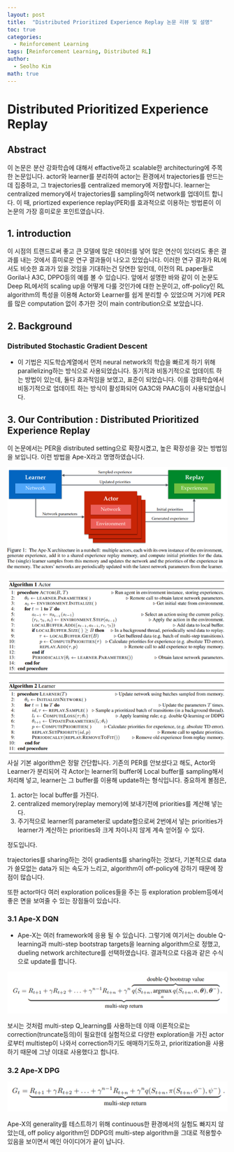```yaml
---
layout: post
title:  "Distributed Prioritized Experience Replay 논문 리뷰 및 설명"
toc: true
categories: 
  - Reinforcement Learning 
tags: [Reinforcement Learning, Distributed RL]
author:
  - Seolho Kim
math: true
---
```


# Distributed Prioritized Experience Replay

## Abstract

이 논문은 분산 강화학습에 대해서 effactive하고 scalable한 architecturing에 주목한 논문입니다. actor와 learner를 분리하여 actor는 환경에서 trajectories를 만드는데 집중하고,
그 trajectories를 centralized memory에 저장합니다. learner는 centralized memory에서 trajectories를 sampling하여 network를 업데이트 합니다. 
이 때, priortized experience replay(PER)를 효과적으로 이용하는 방법론이 이 논문의 가장 흥미로운 포인트였습니다.

## 1. introduction
이 시점의 트랜드로써 좋고 큰 모델에 많은 데이터를 넣어 많은 연산이 있더라도 좋은 결과를 내는 것에서 흥미로운 연구 결과들이 나오고 있었습니다.
이러한 연구 결과가 RL에서도 비슷한 효과가 있을 것임을 기대하는건 당연한 일인데, 이전의 RL paper들로 Gorila나 A3C, DPPO등의 예를 볼 수 있습니다.
앞에서 설명한 바와 같이 이 논문도 Deep RL에서의 scaling up을 어떻게 다룰 것인가에 대한 논문이고, 
off-policy인 RL algorithm의 특성을 이용해 Actor와 Learner를 쉽게 분리할 수 있었으며 거기에 PER를 
많은 computation 없이 추가한 것이 main contribution으로 보았습니다. 

## 2. Background

### Distributed Stochastic Gradient Descent
* 이 기법은 지도학습계열에서 먼저 neural network의 학습을 빠르게 하기 위해 parallelizing하는 방식으로 사용되었습니다. 동기적과 비동기적으로 업데이트 하는 방법이 있는데, 둘다 효과적임을 보였고, 표준이 되었습니다. 이를 강화학습에서 비동기적으로 업데이트 하는 방식이 활성화되어 GA3C와 PAAC등이 사용되었습니다.

## 3. Our Contribution : Distributed Prioritized Experience Replay
이 논문에서는 PER을 distributed setting으로 확장시켰고, 높은 확장성을 갖는 방법임을 보입니다. 이런 방법을 Ape-X라고 명명하였습니다.

![Apex](/assets/img/apex_1.PNG)

![Apex](/assets/img/apex_2.PNG)
사실 기본 algorithm은 정말 간단합니다. 기존의 PER를 안보셨다고 해도, Actor와 Learner가 분리되어 각 Actor는 learner의 buffer에 Local buffer를 sampling해서 처리해 넣고, learner는 그 buffer를 이용해 update하는 형식입니다. 중요하게 볼점은, 
  1. actor는 local buffer를 가진다. 
  2. centralized memory(replay memory)에 보내기전에 priorities를 계산해 넣는다.
  3. 주기적으로 learner의 parameter로 update함으로써 2번에서 넣는 priorities가 learner가 계산하는 priorities와 크게 차이나지 않게 계속 얻어질 수 있다.

정도입니다.

trajectories를 sharing하는 것이 gradients를 sharing하는 것보다, 기본적으로 data가 쓸모없는 data가 되는 속도가 느리고, algorithm이 off-policy에 강하기 때문에 장점이 많습니다.

또한 actor마다 여러 exploration polices들을 주는 등 exploration problem등에서 좋은 면을 보여줄 수 있는 장점들이 있습니다.

### 3.1 Ape-X DQN
* Ape-X는 여러 framework에 응용 될 수 있습니다. 그렇기에 여기서는 double Q-learning과 multi-step bootstrap targets을 learning algorithm으로 정했고, dueling network architecture를 선택하였습니다. 결과적으로 다음과 같은 수식으로 update를 합니다.

![Apex](/assets/img/apex_3.PNG)

보시는 것처럼 multi-step Q_learning를 사용하는데 이때 이론적으로는 correction(truncate등의)이 필요한데 실험적으로 다양한 exploration을 가진 actor로부터 multistep이 나와서 correction하기도 애매하기도하고, prioritization을 사용하기 때문에 그냥 이대로 사용했다고 합니다.

### 3.2 Ape-X DPG

![Apex](/assets/img/apex_4.PNG)

Ape-X의 generality를 테스트하기 위해 continuous한 환경에서의 실험도 빠지지 않았는데, off policy algorithm인 DDPG의 multi-step algorithm을 그대로 적용할수 있음을 보이면서 메인 아이디어가 끝이 납니다.


